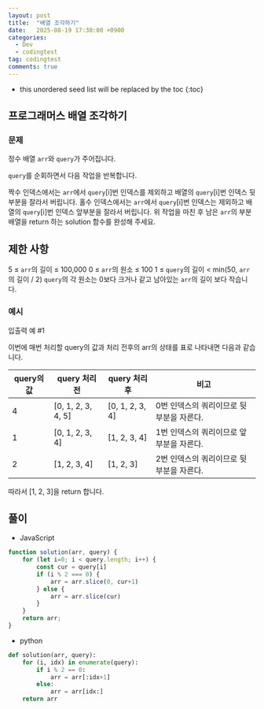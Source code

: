 ```yaml
---
layout: post
title:  "배열 조각하기"
date:   2025-08-19 17:30:00 +0900
categories:
  - Dev
  - codingtest
tag: codingtest
comments: true
---
```


* this unordered seed list will be replaced by the toc
{:toc}

## 프로그래머스 배열 조각하기

### 문제

정수 배열 `arr`와 `query`가 주어집니다.

`query`를 순회하면서 다음 작업을 반복합니다.

짝수 인덱스에서는 `arr`에서 `query`[i]번 인덱스를 제외하고 배열의 `query`[i]번 인덱스 뒷부분을 잘라서 버립니다.
홀수 인덱스에서는 `arr`에서 `query`[i]번 인덱스는 제외하고 배열의 `query`[i]번 인덱스 앞부분을 잘라서 버립니다.
위 작업을 마친 후 남은 `arr`의 부분 배열을 return 하는 solution 함수를 완성해 주세요.

## 제한 사항

5 ≤ `arr`의 길이 ≤ 100,000
0 ≤ `arr`의 원소 ≤ 100
1 ≤ `query`의 길이 < min(50, `arr`의 길이 / 2)
`query`의 각 원소는 0보다 크거나 같고 남아있는 `arr`의 길이 보다 작습니다.

### 예시

입출력 예 #1

이번에 매번 처리할 query의 값과 처리 전후의 arr의 상태를 표로 나타내면 다음과 같습니다.

|query의 값|	query 처리 전|	query 처리 후|	비고|
|---|---|---|---|
|4|	[0, 1, 2, 3, 4, 5]|	[0, 1, 2, 3, 4]	|0번 인덱스의 쿼리이므로 뒷부분을 자른다.|
|1|	[0, 1, 2, 3, 4]|	[1, 2, 3, 4]	|1번 인덱스의 쿼리이므로 앞부분을 자른다.|
|2|	[1, 2, 3, 4]|	[1, 2, 3]	|2번 인덱스의 쿼리이므로 뒷부분을 자른다.|

따라서 [1, 2, 3]을 return 합니다.

## 풀이

- JavaScript

```js
function solution(arr, query) {
    for (let i=0; i < query.length; i++) {
        const cur = query[i]
        if (i % 2 === 0) {       
            arr = arr.slice(0, cur+1)
        } else {
            arr = arr.slice(cur)
        }
    }
    return arr;
}
```

- python

```python
def solution(arr, query):
    for (i, idx) in enumerate(query):
        if i % 2 == 0:
            arr = arr[:idx+1]
        else:
            arr = arr[idx:]
    return arr
```